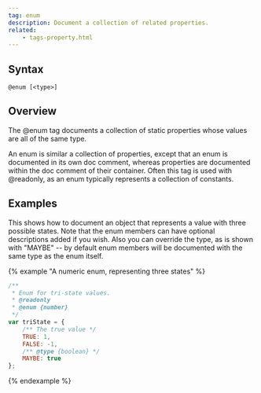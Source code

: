 ```yaml
---
tag: enum
description: Document a collection of related properties.
related:
    - tags-property.html
---
```


## Syntax

`@enum [<type>]`


## Overview

The @enum tag documents a collection of static properties whose values are all of the same type.

An enum is similar a collection of properties, except that an enum is documented in its own doc
comment, whereas properties are documented within the doc comment of their container. Often this tag
is used with @readonly, as an enum typically represents a collection of constants.


## Examples

This shows how to document an object that represents a value with three possible states. Note that
the enum members can have optional descriptions added if you wish. Also you can override the type,
as is shown with "MAYBE" -- by default enum members will be documented with the same type as the
enum itself.

{% example "A numeric enum, representing three states" %}

```js
/**
 * Enum for tri-state values.
 * @readonly
 * @enum {number}
 */
var triState = {
    /** The true value */
    TRUE: 1,
    FALSE: -1,
    /** @type {boolean} */
    MAYBE: true
};
```
{% endexample %}
